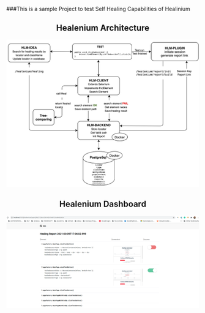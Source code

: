 ###This is a sample Project to test Self Healing Capabilities of Healinium

<h2 align="center">Healenium Architecture</h2>

![Project Architecture](./Images/Architecure.png)
<h2 align="center">Healenium Dashboard</h2>

![Project Architecture](./Images/HealeniumResultsDashboard.png)
